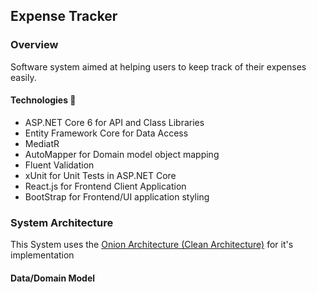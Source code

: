 ## Expense Tracker

### Overview
Software system aimed at helping users to keep track of their expenses easily.

#### Technologies 🚀
- ASP.NET Core 6 for API and Class Libraries
- Entity Framework Core for Data Access
- MediatR 
- AutoMapper for Domain model object mapping
- Fluent Validation 
- xUnit for Unit Tests in ASP.NET Core
- React.js for Frontend Client Application
- BootStrap for Frontend/UI application styling 

### System Architecture 
This System uses the [Onion Architecture (Clean Architecture)](https://blog.cleancoder.com/uncle-bob/2012/08/13/the-clean-architecture.html) for it's implementation

#### Data/Domain Model

